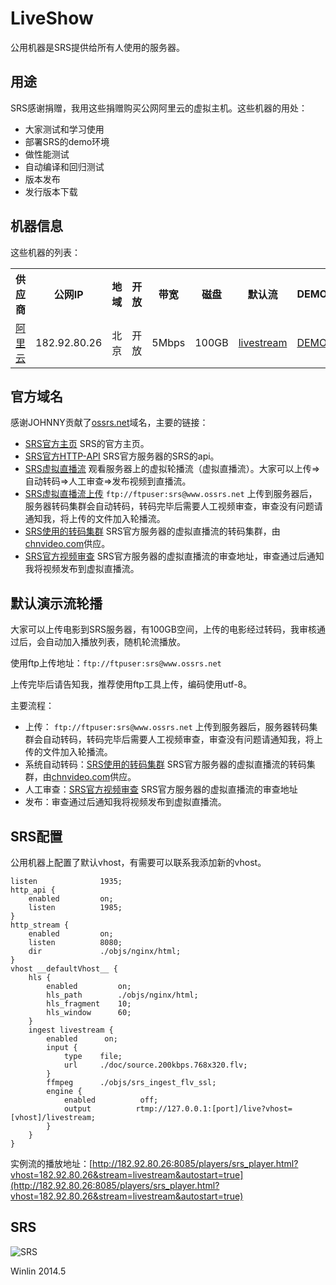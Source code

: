 # LiveShow

公用机器是SRS提供给所有人使用的服务器。

## 用途

SRS感谢捐赠，我用这些捐赠购买公网阿里云的虚拟主机。这些机器的用处：
* 大家测试和学习使用
* 部署SRS的demo环境
* 做性能测试
* 自动编译和回归测试
* 版本发布
* 发行版本下载

## 机器信息

这些机器的列表：

<table>
<tr>
<th>供应商</th>
<th>公网IP</th>
<th>地域</th>
<th>开放</th>
<th>带宽</th>
<th>磁盘</th>
<th>默认流</th>
<th>DEMO</th>
</tr>
<tr>
<td><a href="http://www.aliyun.com/product/ecs/">阿里云</a></td>
<td>182.92.80.26</td>
<td>北京</td>
<td>开放</td>
<td>5Mbps</td>
<td>100GB</td>
<td><a href="http://182.92.80.26:8085/players/srs_player.html?vhost=182.92.80.26&stream=livestream&autostart=true" target="_blank">livestream</a></td>
<td><a href="http://182.92.80.26:8085" target="_blank">DEMO</a></td>
</tr>
</table>

## 官方域名

感谢JOHNNY贡献了[ossrs.net](http://www.ossrs.net)域名，主要的链接：
* [SRS官方主页](http://www.ossrs.net) SRS的官方主页。
* [SRS官方HTTP-API](http://www.ossrs.net:1985/api/v1/summaries) SRS官方服务器的SRS的api。
* [SRS虚拟直播流](http://www.ossrs.net:8085/players/srs_player.html?vhost=www.ossrs.net&stream=livestream&autostart=true) 观看服务器上的虚拟轮播流（虚拟直播流）。大家可以上传=>自动转码=>人工审查=>发布视频到直播流。
* [SRS虚拟直播流上传](https://github.com/winlinvip/simple-rtmp-server/wiki/LiveShow#%E9%BB%98%E8%AE%A4%E6%BC%94%E7%A4%BA%E6%B5%81%E8%BD%AE%E6%92%AD) `ftp://ftpuser:srs@www.ossrs.net` 上传到服务器后，服务器转码集群会自动转码，转码完毕后需要人工视频审查，审查没有问题请通知我，将上传的文件加入轮播流。
* [SRS使用的转码集群](http://www.ossrs.net:1971/) SRS官方服务器的虚拟直播流的转码集群，由[chnvideo.com](http://chnvideo.com)供应。
* [SRS官方视频审查](http://www.ossrs.net/srs-preview/) SRS官方服务器的虚拟直播流的审查地址，审查通过后通知我将视频发布到虚拟直播流。

## 默认演示流轮播

大家可以上传电影到SRS服务器，有100GB空间，上传的电影经过转码，我审核通过后，会自动加入播放列表，随机轮流播放。

使用ftp上传地址：`ftp://ftpuser:srs@www.ossrs.net`

上传完毕后请告知我，推荐使用ftp工具上传，编码使用utf-8。

主要流程：
* 上传： `ftp://ftpuser:srs@www.ossrs.net` 上传到服务器后，服务器转码集群会自动转码，转码完毕后需要人工视频审查，审查没有问题请通知我，将上传的文件加入轮播流。
* 系统自动转码：[SRS使用的转码集群](http://www.ossrs.net:1971/) SRS官方服务器的虚拟直播流的转码集群，由[chnvideo.com](http://chnvideo.com)供应。
* 人工审查：[SRS官方视频审查](http://www.ossrs.net/srs-preview/) SRS官方服务器的虚拟直播流的审查地址
* 发布：审查通过后通知我将视频发布到虚拟直播流。

## SRS配置

公用机器上配置了默认vhost，有需要可以联系我添加新的vhost。

```
listen              1935;
http_api {
    enabled         on;
    listen          1985;
}
http_stream {
    enabled         on;
    listen          8080;
    dir             ./objs/nginx/html;
}
vhost __defaultVhost__ {
    hls {
        enabled         on;
        hls_path        ./objs/nginx/html;
        hls_fragment    10;
        hls_window      60;
    }
    ingest livestream {
        enabled      on;
        input {
            type    file;
            url     ./doc/source.200kbps.768x320.flv;
        }
        ffmpeg      ./objs/srs_ingest_flv_ssl;
        engine {
            enabled          off;
            output          rtmp://127.0.0.1:[port]/live?vhost=[vhost]/livestream;
        }
    }
}
```

实例流的播放地址：[http://182.92.80.26:8085/players/srs_player.html?vhost=182.92.80.26&stream=livestream&autostart=true](http://182.92.80.26:8085/players/srs_player.html?vhost=182.92.80.26&stream=livestream&autostart=true)

## SRS

![SRS](http://182.92.80.26:8085/srs/wiki/images/srs.qq.jpg)

Winlin 2014.5